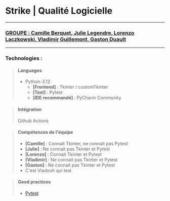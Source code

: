 # Strike | Qualité Logicielle

--- 

### [GROUPE : Camille Berquet, Julie Legendre, Lorenzo Laczkowski, Vladimir Guillemont, Gaston Duault](http://github.com/J-t-enquille)

--- 

### Technologies :


> #### Languages
> - Python-3.12
>   - **[Frontend]** : Tkinter / customTkinter
>   - **[Test]** : Pytest
>   - **[IDE recommandé]** : PyCharm Community

> #### Intégration 
> Github Actions


> #### Compétences de l'équipe
> - **[Camille]** : Connait Tkinter, ne connait pas Pytest
> - **[Julie]** : Ne connait pas Tkinter et Pytest 
> - **[Lorenzo]** : Connait Tkinter et Pytest
> - **[Vladimir]** : Ne connait pas Tkinter et Pytest
> - **[Gaston]** : Ne connait pas Tkinter et Pytest
> - C'est Vladouh qui test

> #### Good practices
> - [Pytest](https://docs.pytest.org/en/7.1.x/explanation/goodpractices.html)